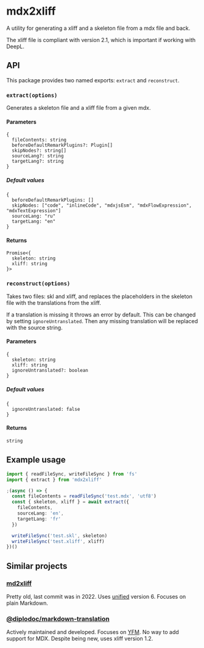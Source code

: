 # mdx2xliff

A utility for generating a xliff and a skeleton file from a mdx file and back.

The xliff file is compliant with version 2.1, which is important if working with DeepL.

## API

This package provides two named exports: `extract` and `reconstruct`.

### `extract(options)`

Generates a skeleton file and a xliff file from a given mdx.

#### Parameters

```
{
  fileContents: string
  beforeDefaultRemarkPlugins?: Plugin[]
  skipNodes?: string[]
  sourceLang?: string
  targetLang?: string
}
```

##### Default values

```
{
  beforeDefaultRemarkPlugins: []
  skipNodes: ["code", "inlineCode", "mdxjsEsm", "mdxFlowExpression", "mdxTextExpression"]
  sourceLang: "ru"
  targetLang: "en"
}
```

#### Returns

```
Promise<{
  skeleton: string
  xliff: string
}>
```

### `reconstruct(options)`

Takes two files: skl and xliff, and replaces the placeholders in the skeleton file with the translations from the xliff.

If a translation is missing it throws an error by default. This can be changed by setting `ignoreUntranslated`. Then any missing translation will be replaced with the source string.

#### Parameters

```
{
  skeleton: string
  xliff: string
  ignoreUntranslated?: boolean
}
```

##### Default values

```
{
  ignoreUntranslated: false
}
```

#### Returns

```typescript
string
```

## Example usage

```typescript
import { readFileSync, writeFileSync } from 'fs'
import { extract } from 'mdx2xliff'

;(async () => {
  const fileContents = readFileSync('test.mdx', 'utf8')
  const { skeleton, xliff } = await extract({
    fileContents,
    sourceLang: 'en',
    targetLang: 'fr'
  })

  writeFileSync('test.skl', skeleton)
  writeFileSync('test.xliff', xliff)
})()
```

## Similar projects

### [md2xliff](https://github.com/cataria-rocks/md2xliff)

Pretty old, last commit was in 2022. Uses [unified](https://github.com/unifiedjs/unified) version 6. Focuses on plain Markdown.

### [@diplodoc/markdown-translation](https://github.com/diplodoc-platform/translation)

Actively maintained and developed. Focuses on [YFM](https://diplodoc.com/docs/en/index-yfm). No way to add support for MDX.
Despite being new, uses xliff version 1.2.
